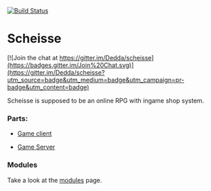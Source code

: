 [![Build Status](https://travis-ci.org/Dedda/scheisse.svg?branch=master)](https://travis-ci.org/Dedda/scheisse)

# Scheisse

[![Join the chat at https://gitter.im/Dedda/scheisse](https://badges.gitter.im/Join%20Chat.svg)](https://gitter.im/Dedda/scheisse?utm_source=badge&utm_medium=badge&utm_campaign=pr-badge&utm_content=badge)

Scheisse is supposed to be an online RPG with ingame shop system.

### Parts:

* [Game client](game/README.md)

* [Game Server](server/README.md)

### Modules

Take a look at the [modules](MODULES.md) page.
